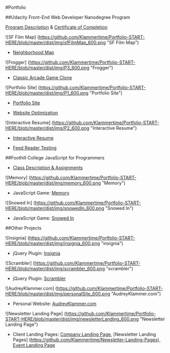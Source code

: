 #Portfolio

##Udacity Front-End Web Developer Nanodegree Program

[Program Description](https://www.udacity.com/course/front-end-web-developer-nanodegree--nd001) & [Certificate of Completion](https://github.com/Klammertime/Portfolio-START-HERE-/blob/master/certificate.pdf)

![SF Film Map]
(https://github.com/Klammertime/Portfolio-START-HERE/blob/master/dist/img/sfFilmMap_600.png "SF Film Map")
* [Neighborhood Map](https://github.com/Klammertime/P5-Neighborhood-Map)

![Frogger]
(https://github.com/Klammertime/Portfolio-START-HERE/blob/master/dist/img/P3_600.png "Frogger")
* [Classic Arcade Game Clone](https://github.com/Klammertime/P3-Classic-Arcade-Game-Clone)

![Portfolio Site]
(https://github.com/Klammertime/Portfolio-START-HERE/blob/master/dist/img/P1_600.png "Portfolio Site")
* [Portfolio Site](https://github.com/Klammertime/P1-Portfolio-Site)

* [Website Optimization](https://github.com/Klammertime/P4-Website-Optimization)

![Interactive Resume]
(https://github.com/Klammertime/Portfolio-START-HERE/blob/master/dist/img/P2_600.png "Interactive Resume")
* [Interactive Resume](https://github.com/Klammertime/P2-Interactive-Resume)

* [Feed Reader Testing](https://github.com/Klammertime/P6-Feed-Reader-Testing)


##Foothill College JavaScript for Programmers

* [Class Description & Assignments](https://github.com/Klammertime/CS-22A-JavaScript-for-Programmers)

![Memory]
(https://github.com/Klammertime/Portfolio-START-HERE/blob/master/dist/img/memory_600.png "Memory")
* JavaScript Game: [Memory](https://github.com/Klammertime/Memory)

![Snowed In]
(https://github.com/Klammertime/Portfolio-START-HERE/blob/master/dist/img/snowedIn_600.png "Snowed In")
* JavaScript Game: [Snowed In](https://github.com/Klammertime/Snowed-In)

##Other Projects

![Insignia]
(https://github.com/Klammertime/Portfolio-START-HERE/blob/master/dist/img/insignia_600.png "insignia")
* jQuery Plugin: [Insignia](https://github.com/Klammertime/Insignia)

![Scrambler]
(https://github.com/Klammertime/Portfolio-START-HERE/blob/master/dist/img/scrambler_600.png "scrambler")
* jQuery Plugin: [Scrambler](https://github.com/Klammertime/Scrambler)

![AudreyKlammer.com]
(https://github.com/Klammertime/Portfolio-START-HERE/blob/master/dist/img/personalSite_600.png "AudreyKlammer.com")
* Personal Website: [AudreyKlammer.com](https://github.com/Klammertime/AudreyKlammer.com)

![Newsletter Landing Page]
(https://github.com/Klammertime/Portfolio-START-HERE/blob/master/dist/img/newsletterLanding_600.png "Newsletter Landing Page")
* Client Landing Pages: [Company Landing Page](https://github.com/Klammertime/Company-Landing-Page), [Newsletter Landing Pages] (https://github.com/Klammertime/Newsletter-Landing-Pages), [Event Landing Page](https://github.com/Klammertime/Event-Landing-Page)
